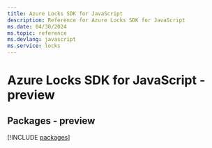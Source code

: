 ```yaml
---
title: Azure Locks SDK for JavaScript
description: Reference for Azure Locks SDK for JavaScript
ms.date: 04/30/2024
ms.topic: reference
ms.devlang: javascript
ms.service: locks
---
```

# Azure Locks SDK for JavaScript - preview
## Packages - preview
[!INCLUDE [packages](locks-index.md)]